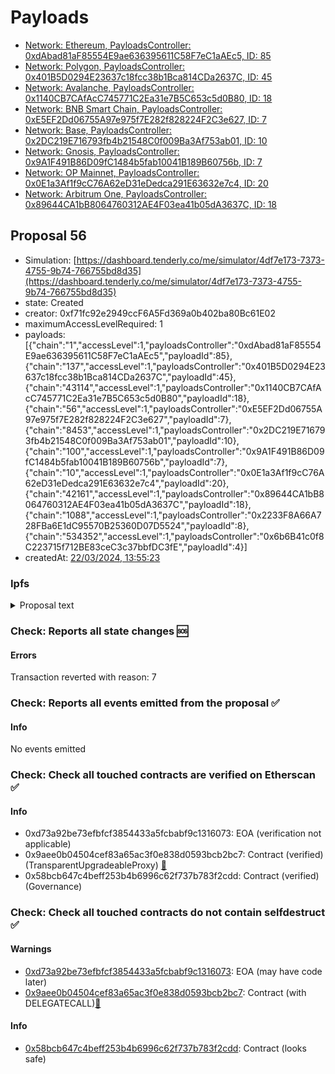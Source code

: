 # Payloads

- [Network: Ethereum, PayloadsController: 0xdAbad81aF85554E9ae636395611C58F7eC1aAEc5, ID: 85](/reports/payloads/1/0xdAbad81aF85554E9ae636395611C58F7eC1aAEc5/85.md)
- [Network: Polygon, PayloadsController: 0x401B5D0294E23637c18fcc38b1Bca814CDa2637C, ID: 45](/reports/payloads/137/0x401B5D0294E23637c18fcc38b1Bca814CDa2637C/45.md)
- [Network: Avalanche, PayloadsController: 0x1140CB7CAfAcC745771C2Ea31e7B5C653c5d0B80, ID: 18](/reports/payloads/43114/0x1140CB7CAfAcC745771C2Ea31e7B5C653c5d0B80/18.md)
- [Network: BNB Smart Chain, PayloadsController: 0xE5EF2Dd06755A97e975f7E282f828224F2C3e627, ID: 7](/reports/payloads/56/0xE5EF2Dd06755A97e975f7E282f828224F2C3e627/7.md)
- [Network: Base, PayloadsController: 0x2DC219E716793fb4b21548C0f009Ba3Af753ab01, ID: 10](/reports/payloads/8453/0x2DC219E716793fb4b21548C0f009Ba3Af753ab01/10.md)
- [Network: Gnosis, PayloadsController: 0x9A1F491B86D09fC1484b5fab10041B189B60756b, ID: 7](/reports/payloads/100/0x9A1F491B86D09fC1484b5fab10041B189B60756b/7.md)
- [Network: OP Mainnet, PayloadsController: 0x0E1a3Af1f9cC76A62eD31eDedca291E63632e7c4, ID: 20](/reports/payloads/10/0x0E1a3Af1f9cC76A62eD31eDedca291E63632e7c4/20.md)
- [Network: Arbitrum One, PayloadsController: 0x89644CA1bB8064760312AE4F03ea41b05dA3637C, ID: 18](/reports/payloads/42161/0x89644CA1bB8064760312AE4F03ea41b05dA3637C/18.md)

## Proposal 56

- Simulation: [https://dashboard.tenderly.co/me/simulator/4df7e173-7373-4755-9b74-766755bd8d35](https://dashboard.tenderly.co/me/simulator/4df7e173-7373-4755-9b74-766755bd8d35)
- state: Created
- creator: 0xf71fc92e2949ccF6A5Fd369a0b402ba80Bc61E02
- maximumAccessLevelRequired: 1
- payloads: [{"chain":"1","accessLevel":1,"payloadsController":"0xdAbad81aF85554E9ae636395611C58F7eC1aAEc5","payloadId":85},{"chain":"137","accessLevel":1,"payloadsController":"0x401B5D0294E23637c18fcc38b1Bca814CDa2637C","payloadId":45},{"chain":"43114","accessLevel":1,"payloadsController":"0x1140CB7CAfAcC745771C2Ea31e7B5C653c5d0B80","payloadId":18},{"chain":"56","accessLevel":1,"payloadsController":"0xE5EF2Dd06755A97e975f7E282f828224F2C3e627","payloadId":7},{"chain":"8453","accessLevel":1,"payloadsController":"0x2DC219E716793fb4b21548C0f009Ba3Af753ab01","payloadId":10},{"chain":"100","accessLevel":1,"payloadsController":"0x9A1F491B86D09fC1484b5fab10041B189B60756b","payloadId":7},{"chain":"10","accessLevel":1,"payloadsController":"0x0E1a3Af1f9cC76A62eD31eDedca291E63632e7c4","payloadId":20},{"chain":"42161","accessLevel":1,"payloadsController":"0x89644CA1bB8064760312AE4F03ea41b05dA3637C","payloadId":18},{"chain":"1088","accessLevel":1,"payloadsController":"0x2233F8A66A728FBa6E1dC95570B25360D07D5524","payloadId":8},{"chain":"534352","accessLevel":1,"payloadsController":"0x6b6B41c0f8C223715f712BE83ceC3c37bbfDC3fE","payloadId":4}]
- createdAt: [22/03/2024, 13:55:23](https://etherscan.io/tx/0x194851b5eb092b48d31aae00507f0b856d4aaa2f731967119a584cdd75f60ef1)

### Ipfs

<details>
  <summary>Proposal text</summary>
  
  
## Simple Summary

This proposal includes the update of the CrossChainController on all supported networks to Revision 2.
It also updates all the CCIP Bridge Adapters to version 1.2.0 on the supported networks.

## Motivation

The main motivation of this proposal is to bring the CCIP Bridge Adapters up to date with the latest bridge provider specifications,
and updating the logic to ease and standardize off chain tracking of a.DI contracts and events.

## Specification

- Update CCIP to v1.2.0
- Added Adapter Name to the contracts to make it easy to track off chain.

On the CrossChainController implementation we have updated the logic so that all bridged messages will be treated the same
even if required confirmation have already been reached. (Previously these messages where ignored)

Updates the implementation of CrossChainController on aDI on all supported networks:

| Network   | CrossChainController Impl                                                                                                            |
| --------- | ------------------------------------------------------------------------------------------------------------------------------------ |
| Ethereum  | [0x28559c2F4B038b1E836fA419DCcDe7454d8Fe215](https://etherscan.io/address/0x28559c2F4B038b1E836fA419DCcDe7454d8Fe215)                |
| Polygon   | [0x87a95917DE670088d81B9a8B30E3B36704Ba3043](https://polygonscan.com/address/0x87a95917DE670088d81B9a8B30E3B36704Ba3043)             |
| Avalanche | [0x5Ef80c5eB6CF65Dab8cD1C0ee258a6D2bD38Bd22](https://snowscan.xyz/address/0x5Ef80c5eB6CF65Dab8cD1C0ee258a6D2bD38Bd22)                |
| Binance   | [0xf41193E25408F652AF878c47E4401A01B5E4B682](https://bscscan.com/address/0xf41193E25408F652AF878c47E4401A01B5E4B682)                 |
| Gnosis    | [0x5e06b10B3b9c3E1c0996D2544A35B9839Be02922](https://gnosisscan.io/address/0x5e06b10B3b9c3E1c0996D2544A35B9839Be02922)               |
| Arbitrum  | [0x6e633269af45F37c44659D98f382dd0DD524E5Df](https://arbiscan.io/address/0x6e633269af45F37c44659D98f382dd0DD524E5Df)                 |
| Optimism  | [0xa5cc218513305221201f196760E9e64e9D49d98A](https://optimistic.etherscan.io/address/0xa5cc218513305221201f196760E9e64e9D49d98A)     |
| Metis     | [0xa198Fac58E02A5C5F8F7e877895d50cFa9ad1E04](https://andromeda-explorer.metis.io/address/0xa198Fac58E02A5C5F8F7e877895d50cFa9ad1E04) |
| Base      | [0x9b6f5ef589A3DD08670Dd146C11C4Fb33E04494F](https://basescan.org/address/0x9b6f5ef589A3DD08670Dd146C11C4Fb33E04494F)                |
| Scroll    | [0x5e06b10B3b9c3E1c0996D2544A35B9839Be02922](https://scrollscan.com/address/0x5e06b10B3b9c3E1c0996D2544A35B9839Be02922)              |

Updates the bridge adapters used to connect between networks

| Network   | CCIP                                                                                                                     |
| --------- | ------------------------------------------------------------------------------------------------------------------------ |
| Ethereum  | [0xB7a6618df58626C3a122ABAFD6Ee63Af63f3Ef29](https://etherscan.io/address/0xB7a6618df58626C3a122ABAFD6Ee63Af63f3Ef29)    |
| Polygon   | [0xe79757D55a1600eF28D816a893E78E9FCDE2019E](https://polygonscan.com/address/0xe79757D55a1600eF28D816a893E78E9FCDE2019E) |
| Avalanche | [0x2b88C83727B0E290B76EB3F6133994fF81B7f355](https://snowscan.xyz/address/0x2b88C83727B0E290B76EB3F6133994fF81B7f355)    |
| Binance   | [0xAE93BEa44dcbE52B625169588574d31e36fb3A67](https://bscscan.com/address/0xAE93BEa44dcbE52B625169588574d31e36fb3A67)     |

Code diffs for the different networks can be checked on a.DI diff repository for [revision 2](https://github.com/bgd-labs/aDI-diffs/tree/main/diffs/rev2).
Adapter diffs: [CCIPAdapter](https://github.com/bgd-labs/aDI-diffs/tree/main/diffs/rev2/ccip), [BaseAdapter](https://github.com/bgd-labs/aDI-diffs/tree/main/diffs/rev2/base_adapter), [IBaseAdapter](https://github.com/bgd-labs/aDI-diffs/tree/main/diffs/rev2/i_base_adapter)
CCC Diffs: [Forwarder](https://github.com/bgd-labs/aDI-diffs/tree/main/diffs/rev2/ccc_impl), [Errors](https://github.com/bgd-labs/aDI-diffs/tree/main/diffs/rev2/errors)

## References

- Implementation: [AaveV3Ethereum](https://github.com/bgd-labs/aave-proposals-v3/blob/5cd28b94b93f38301f02a1b7839eb493d5f71207/src/20240313_Multi_UpdateADIImplementationAndCCIPAdapters/AaveV3Ethereum_UpdateADIImplementationAndCCIPAdapters_20240313.sol), [AaveV3Polygon](https://github.com/bgd-labs/aave-proposals-v3/blob/5cd28b94b93f38301f02a1b7839eb493d5f71207/src/20240313_Multi_UpdateADIImplementationAndCCIPAdapters/AaveV3Polygon_UpdateADIImplementationAndCCIPAdapters_20240313.sol), [AaveV3Avalanche](https://github.com/bgd-labs/aave-proposals-v3/blob/5cd28b94b93f38301f02a1b7839eb493d5f71207/src/20240313_Multi_UpdateADIImplementationAndCCIPAdapters/AaveV3Avalanche_UpdateADIImplementationAndCCIPAdapters_20240313.sol), [AaveV3Optimism](https://github.com/bgd-labs/aave-proposals-v3/blob/5cd28b94b93f38301f02a1b7839eb493d5f71207/src/20240313_Multi_UpdateADIImplementationAndCCIPAdapters/AaveV3Optimism_UpdateADIImplementationAndCCIPAdapters_20240313.sol), [AaveV3Arbitrum](https://github.com/bgd-labs/aave-proposals-v3/blob/5cd28b94b93f38301f02a1b7839eb493d5f71207/src/20240313_Multi_UpdateADIImplementationAndCCIPAdapters/AaveV3Arbitrum_UpdateADIImplementationAndCCIPAdapters_20240313.sol), [AaveV3Metis](https://github.com/bgd-labs/aave-proposals-v3/blob/5cd28b94b93f38301f02a1b7839eb493d5f71207/src/20240313_Multi_UpdateADIImplementationAndCCIPAdapters/AaveV3Metis_UpdateADIImplementationAndCCIPAdapters_20240313.sol), [AaveV3Base](https://github.com/bgd-labs/aave-proposals-v3/blob/5cd28b94b93f38301f02a1b7839eb493d5f71207/src/20240313_Multi_UpdateADIImplementationAndCCIPAdapters/AaveV3Base_UpdateADIImplementationAndCCIPAdapters_20240313.sol), [AaveV3Gnosis](https://github.com/bgd-labs/aave-proposals-v3/blob/5cd28b94b93f38301f02a1b7839eb493d5f71207/src/20240313_Multi_UpdateADIImplementationAndCCIPAdapters/AaveV3Gnosis_UpdateADIImplementationAndCCIPAdapters_20240313.sol), [AaveV3Scroll](https://github.com/bgd-labs/aave-proposals-v3/blob/5cd28b94b93f38301f02a1b7839eb493d5f71207/src/20240313_Multi_UpdateADIImplementationAndCCIPAdapters/AaveV3Scroll_UpdateADIImplementationAndCCIPAdapters_20240313.sol), [AaveV3BNB](https://github.com/bgd-labs/aave-proposals-v3/blob/5cd28b94b93f38301f02a1b7839eb493d5f71207/src/20240313_Multi_UpdateADIImplementationAndCCIPAdapters/AaveV3BNB_UpdateADIImplementationAndCCIPAdapters_20240313.sol)
- Tests: [AaveV3Ethereum](https://github.com/bgd-labs/aave-proposals-v3/blob/5cd28b94b93f38301f02a1b7839eb493d5f71207/src/20240313_Multi_UpdateADIImplementationAndCCIPAdapters/AaveV3Ethereum_UpdateADIImplementationAndCCIPAdapters_20240313.t.sol), [AaveV3Polygon](https://github.com/bgd-labs/aave-proposals-v3/blob/5cd28b94b93f38301f02a1b7839eb493d5f71207/src/20240313_Multi_UpdateADIImplementationAndCCIPAdapters/AaveV3Polygon_UpdateADIImplementationAndCCIPAdapters_20240313.t.sol), [AaveV3Avalanche](https://github.com/bgd-labs/aave-proposals-v3/blob/5cd28b94b93f38301f02a1b7839eb493d5f71207/src/20240313_Multi_UpdateADIImplementationAndCCIPAdapters/AaveV3Avalanche_UpdateADIImplementationAndCCIPAdapters_20240313.t.sol), [AaveV3Optimism](https://github.com/bgd-labs/aave-proposals-v3/blob/5cd28b94b93f38301f02a1b7839eb493d5f71207/src/20240313_Multi_UpdateADIImplementationAndCCIPAdapters/AaveV3Optimism_UpdateADIImplementationAndCCIPAdapters_20240313.t.sol), [AaveV3Arbitrum](https://github.com/bgd-labs/aave-proposals-v3/blob/5cd28b94b93f38301f02a1b7839eb493d5f71207/src/20240313_Multi_UpdateADIImplementationAndCCIPAdapters/AaveV3Arbitrum_UpdateADIImplementationAndCCIPAdapters_20240313.t.sol), [AaveV3Metis](https://github.com/bgd-labs/aave-proposals-v3/blob/5cd28b94b93f38301f02a1b7839eb493d5f71207/src/20240313_Multi_UpdateADIImplementationAndCCIPAdapters/AaveV3Metis_UpdateADIImplementationAndCCIPAdapters_20240313.t.sol), [AaveV3Base](https://github.com/bgd-labs/aave-proposals-v3/blob/5cd28b94b93f38301f02a1b7839eb493d5f71207/src/20240313_Multi_UpdateADIImplementationAndCCIPAdapters/AaveV3Base_UpdateADIImplementationAndCCIPAdapters_20240313.t.sol), [AaveV3Gnosis](https://github.com/bgd-labs/aave-proposals-v3/blob/5cd28b94b93f38301f02a1b7839eb493d5f71207/src/20240313_Multi_UpdateADIImplementationAndCCIPAdapters/AaveV3Gnosis_UpdateADIImplementationAndCCIPAdapters_20240313.t.sol), [AaveV3Scroll](https://github.com/bgd-labs/aave-proposals-v3/blob/5cd28b94b93f38301f02a1b7839eb493d5f71207/src/20240313_Multi_UpdateADIImplementationAndCCIPAdapters/AaveV3Scroll_UpdateADIImplementationAndCCIPAdapters_20240313.t.sol), [AaveV3BNB](https://github.com/bgd-labs/aave-proposals-v3/blob/5cd28b94b93f38301f02a1b7839eb493d5f71207/src/20240313_Multi_UpdateADIImplementationAndCCIPAdapters/AaveV3BNB_UpdateADIImplementationAndCCIPAdapters_20240313.t.sol)
- [Discussion](https://governance.aave.com/t/bgd-technical-maintenance-proposals/15274/21)

## Copyright

Copyright and related rights waived via [CC0](https://creativecommons.org/publicdomain/zero/1.0/).

</details>

### Check: Reports all state changes :sos:

#### Errors

Transaction reverted with reason: 7

### Check: Reports all events emitted from the proposal :white_check_mark:

#### Info

No events emitted

### Check: Check all touched contracts are verified on Etherscan :white_check_mark:

#### Info

- 0xd73a92be73efbfcf3854433a5fcbabf9c1316073: EOA (verification not applicable)
- 0x9aee0b04504cef83a65ac3f0e838d0593bcb2bc7: Contract (verified) (TransparentUpgradeableProxy) [:ghost:](https://github.com/bgd-labs/aave-address-book "GovernanceV3Ethereum.GOVERNANCE")
- 0x58bcb647c4beff253b4b6996c62f737b783f2cdd: Contract (verified) (Governance) 

### Check: Check all touched contracts do not contain selfdestruct :white_check_mark:

#### Warnings

- [0xd73a92be73efbfcf3854433a5fcbabf9c1316073](https://etherscan.io/address/0xd73a92be73efbfcf3854433a5fcbabf9c1316073): EOA (may have code later)
- [0x9aee0b04504cef83a65ac3f0e838d0593bcb2bc7](https://etherscan.io/address/0x9aee0b04504cef83a65ac3f0e838d0593bcb2bc7): Contract (with DELEGATECALL)[:ghost:](https://github.com/bgd-labs/aave-address-book "GovernanceV3Ethereum.GOVERNANCE")

#### Info

- [0x58bcb647c4beff253b4b6996c62f737b783f2cdd](https://etherscan.io/address/0x58bcb647c4beff253b4b6996c62f737b783f2cdd): Contract (looks safe)

